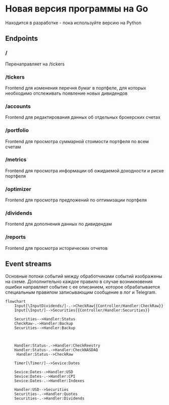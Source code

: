 # Новая версия программы на Go

Находится в разработке - пока используйте версию на Python

## Endpoints

### /

Перенаправляет на /tickers


### /tickers

Frontend для изменения перечня бумаг в портфеле, для которых необходимо отслеживать появление новых дивидендов

### /accounts

Frontend для редактирования данных об отдельных брокерских счетах

### /portfolio

Frontend для просмотра суммарной стоимости портфеля по всем счетам

### /metrics

Frontend для просмотра информации об ожидаемой доходности и риске портфеля

### /optimizer

Frontend для просмотра предложений по оптимизации портфеля

### /dividends

Frontend для дополнения данных по дивидендам

### /reports

Frontend для просмотра исторических отчетов

## Event streams

Основные потоки событий между обработчиками событий изображены на схеме.
Дополнительно каждое правило в случае возникновения ошибки направляет событие с ее описанием,
которое обрабатывается специальным правилом записывающим сообщение в лог и Telegram.
```mermaid
flowchart
    Input[\InputDividends/]-.->CheckRaw{{Controller/Handler:CheckRaw}}
    Input[\Input/]-->Securities{{Controller/Handler:Securities}}
    
    Securities-->Handler:Status
    CheckRaw-.->Handler:Backup
    Securities-->Handler:Backup
    
    
   
    Handler:Status-.->Handler:CheckReestry
    Handler:Status-.->Handler:CheckNASDAQ
     Handler:Status-->CheckRaw
    
    Timer[\Timer/]-->Sevice:Dates
    
    Sevice:Dates-->Handler:USD
    Sevice:Dates-.->Handler:CPI
    Sevice:Dates-.->Handler:Indexes

	Handler:USD-->Securities
    Securities-.->Handler:Quotes
	Securities-.->Handler:Dividends

```